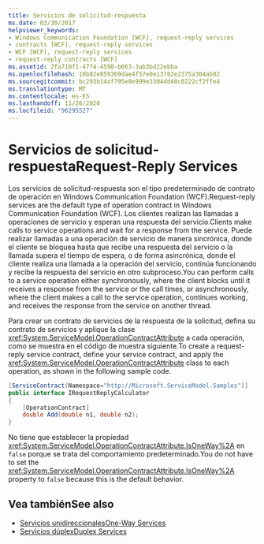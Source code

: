 ```yaml
---
title: Servicios de solicitud-respuesta
ms.date: 03/30/2017
helpviewer_keywords:
- Windows Communication Foundation [WCF], request-reply services
- contracts [WCF], request-reply services
- WCF [WCF], request-reply services
- request-reply contracts [WCF]
ms.assetid: 2fa710f1-47f4-4598-b063-3ab3bd22ebba
ms.openlocfilehash: 10b82e859369dae4f57e0e13782e2375a304ab02
ms.sourcegitcommit: bc293b14af795e0e999e3304dd40c0222cf2ffe4
ms.translationtype: MT
ms.contentlocale: es-ES
ms.lasthandoff: 11/26/2020
ms.locfileid: "96295527"
---
```

# <a name="request-reply-services"></a><span data-ttu-id="1943c-102">Servicios de solicitud-respuesta</span><span class="sxs-lookup"><span data-stu-id="1943c-102">Request-Reply Services</span></span>

<span data-ttu-id="1943c-103">Los servicios de solicitud-respuesta son el tipo predeterminado de contrato de operación en Windows Communication Foundation (WCF).</span><span class="sxs-lookup"><span data-stu-id="1943c-103">Request-reply services are the default type of operation contract in Windows Communication Foundation (WCF).</span></span> <span data-ttu-id="1943c-104">Los clientes realizan las llamadas a operaciones de servicio y esperan una respuesta del servicio.</span><span class="sxs-lookup"><span data-stu-id="1943c-104">Clients make calls to service operations and wait for a response from the service.</span></span> <span data-ttu-id="1943c-105">Puede realizar llamadas a una operación de servicio de manera sincrónica, donde el cliente se bloquea hasta que recibe una respuesta del servicio o la llamada supera el tiempo de espera, o de forma asincrónica, donde el cliente realiza una llamada a la operación del servicio, continúa funcionando y recibe la respuesta del servicio en otro subproceso.</span><span class="sxs-lookup"><span data-stu-id="1943c-105">You can perform calls to a service operation either synchronously, where the client blocks until it receives a response from the service or the call times, or asynchronously, where the client makes a call to the service operation, continues working, and receives the response from the service on another thread.</span></span>  
  
 <span data-ttu-id="1943c-106">Para crear un contrato de servicios de la respuesta de la solicitud, defina su contrato de servicios y aplique la clase <xref:System.ServiceModel.OperationContractAttribute> a cada operación, como se muestra en el código de muestra siguiente.</span><span class="sxs-lookup"><span data-stu-id="1943c-106">To create a request-reply service contract, define your service contract, and apply the <xref:System.ServiceModel.OperationContractAttribute> class to each operation, as shown in the following sample code.</span></span>  
  
```csharp
[ServiceContract(Namespace="http://Microsoft.ServiceModel.Samples")]  
public interface IRequestReplyCalculator  
{  
    [OperationContract]  
    double Add(double n1, double n2);  
}  
```  
  
 <span data-ttu-id="1943c-107">No tiene que establecer la propiedad <xref:System.ServiceModel.OperationContractAttribute.IsOneWay%2A> en `false` porque se trata del comportamiento predeterminado.</span><span class="sxs-lookup"><span data-stu-id="1943c-107">You do not have to set the  <xref:System.ServiceModel.OperationContractAttribute.IsOneWay%2A> property to `false` because this is the default behavior.</span></span>  
  
## <a name="see-also"></a><span data-ttu-id="1943c-108">Vea también</span><span class="sxs-lookup"><span data-stu-id="1943c-108">See also</span></span>

- [<span data-ttu-id="1943c-109">Servicios unidireccionales</span><span class="sxs-lookup"><span data-stu-id="1943c-109">One-Way Services</span></span>](one-way-services.md)
- [<span data-ttu-id="1943c-110">Servicios dúplex</span><span class="sxs-lookup"><span data-stu-id="1943c-110">Duplex Services</span></span>](duplex-services.md)

